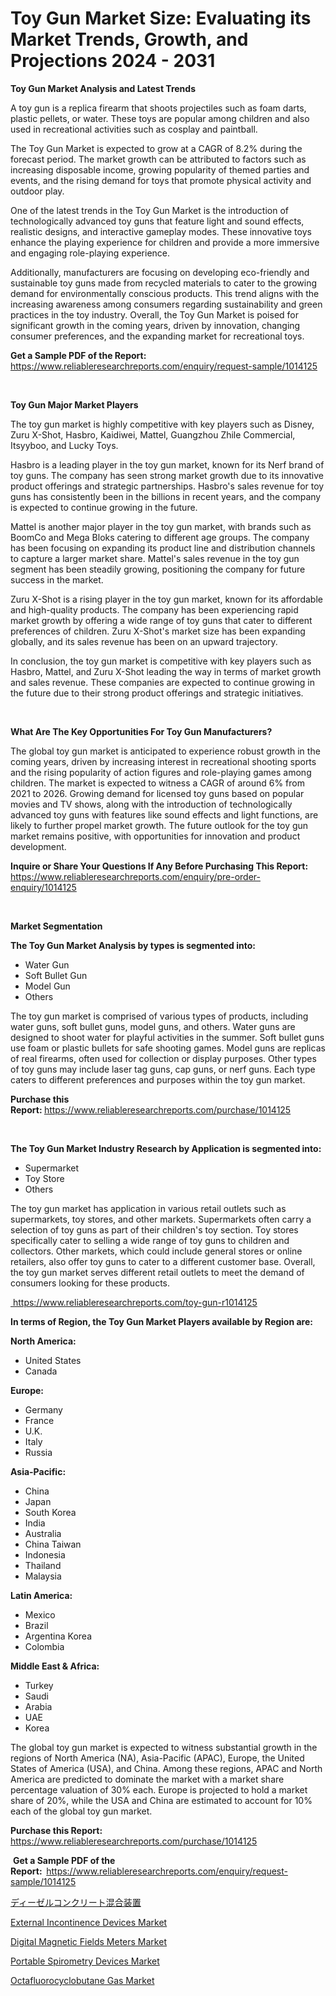 <p><h1>Toy Gun Market Size: Evaluating its Market Trends, Growth, and Projections 2024 - 2031</h1></p><p><strong>Toy Gun Market Analysis and Latest Trends</strong></p>
<p><p>A toy gun is a replica firearm that shoots projectiles such as foam darts, plastic pellets, or water. These toys are popular among children and also used in recreational activities such as cosplay and paintball.</p><p>The Toy Gun Market is expected to grow at a CAGR of 8.2% during the forecast period. The market growth can be attributed to factors such as increasing disposable income, growing popularity of themed parties and events, and the rising demand for toys that promote physical activity and outdoor play.</p><p>One of the latest trends in the Toy Gun Market is the introduction of technologically advanced toy guns that feature light and sound effects, realistic designs, and interactive gameplay modes. These innovative toys enhance the playing experience for children and provide a more immersive and engaging role-playing experience.</p><p>Additionally, manufacturers are focusing on developing eco-friendly and sustainable toy guns made from recycled materials to cater to the growing demand for environmentally conscious products. This trend aligns with the increasing awareness among consumers regarding sustainability and green practices in the toy industry. Overall, the Toy Gun Market is poised for significant growth in the coming years, driven by innovation, changing consumer preferences, and the expanding market for recreational toys.</p></p>
<p><strong>Get a Sample PDF of the Report:&nbsp;</strong> <a href="https://www.reliableresearchreports.com/enquiry/request-sample/1014125">https://www.reliableresearchreports.com/enquiry/request-sample/1014125</a></p>
<p>&nbsp;</p>
<p><strong>Toy Gun Major Market Players</strong></p>
<p><p>The toy gun market is highly competitive with key players such as Disney, Zuru X-Shot, Hasbro, Kaidiwei, Mattel, Guangzhou Zhile Commercial, Itsyyboo, and Lucky Toys. </p><p>Hasbro is a leading player in the toy gun market, known for its Nerf brand of toy guns. The company has seen strong market growth due to its innovative product offerings and strategic partnerships. Hasbro's sales revenue for toy guns has consistently been in the billions in recent years, and the company is expected to continue growing in the future.</p><p>Mattel is another major player in the toy gun market, with brands such as BoomCo and Mega Bloks catering to different age groups. The company has been focusing on expanding its product line and distribution channels to capture a larger market share. Mattel's sales revenue in the toy gun segment has been steadily growing, positioning the company for future success in the market.</p><p>Zuru X-Shot is a rising player in the toy gun market, known for its affordable and high-quality products. The company has been experiencing rapid market growth by offering a wide range of toy guns that cater to different preferences of children. Zuru X-Shot's market size has been expanding globally, and its sales revenue has been on an upward trajectory.</p><p>In conclusion, the toy gun market is competitive with key players such as Hasbro, Mattel, and Zuru X-Shot leading the way in terms of market growth and sales revenue. These companies are expected to continue growing in the future due to their strong product offerings and strategic initiatives.</p></p>
<p>&nbsp;</p>
<p><strong>What Are The Key Opportunities For Toy Gun Manufacturers?</strong></p>
<p><p>The global toy gun market is anticipated to experience robust growth in the coming years, driven by increasing interest in recreational shooting sports and the rising popularity of action figures and role-playing games among children. The market is expected to witness a CAGR of around 6% from 2021 to 2026. Growing demand for licensed toy guns based on popular movies and TV shows, along with the introduction of technologically advanced toy guns with features like sound effects and light functions, are likely to further propel market growth. The future outlook for the toy gun market remains positive, with opportunities for innovation and product development.</p></p>
<p><strong>Inquire or Share Your Questions If Any Before Purchasing This Report:</strong> <a href="https://www.reliableresearchreports.com/enquiry/pre-order-enquiry/1014125">https://www.reliableresearchreports.com/enquiry/pre-order-enquiry/1014125</a></p>
<p>&nbsp;</p>
<p><strong>Market Segmentation</strong></p>
<p><strong>The Toy Gun Market Analysis by types is segmented into:</strong></p>
<p><ul><li>Water Gun</li><li>Soft Bullet Gun</li><li>Model Gun</li><li>Others</li></ul></p>
<p><p>The toy gun market is comprised of various types of products, including water guns, soft bullet guns, model guns, and others. Water guns are designed to shoot water for playful activities in the summer. Soft bullet guns use foam or plastic bullets for safe shooting games. Model guns are replicas of real firearms, often used for collection or display purposes. Other types of toy guns may include laser tag guns, cap guns, or nerf guns. Each type caters to different preferences and purposes within the toy gun market.</p></p>
<p><strong>Purchase this Report:&nbsp;</strong><a href="https://www.reliableresearchreports.com/purchase/1014125">https://www.reliableresearchreports.com/purchase/1014125</a></p>
<p>&nbsp;</p>
<p><strong>The Toy Gun Market Industry Research by Application is segmented into:</strong></p>
<p><ul><li>Supermarket</li><li>Toy Store</li><li>Others</li></ul></p>
<p><p>The toy gun market has application in various retail outlets such as supermarkets, toy stores, and other markets. Supermarkets often carry a selection of toy guns as part of their children's toy section. Toy stores specifically cater to selling a wide range of toy guns to children and collectors. Other markets, which could include general stores or online retailers, also offer toy guns to cater to a different customer base. Overall, the toy gun market serves different retail outlets to meet the demand of consumers looking for these products.</p></p>
<p><a href="https://www.reliableresearchreports.com/toy-gun-r1014125">&nbsp;https://www.reliableresearchreports.com/toy-gun-r1014125</a></p>
<p><strong>In terms of Region, the Toy Gun Market Players available by Region are:</strong></p>
<p>
    <p> <strong> North America: </strong>
        <ul>
            <li>United States</li>
            <li>Canada</li>
        </ul>
        </p> 
    <p> <strong> Europe: </strong>
        <ul>
            <li>Germany</li>
            <li>France</li>
            <li>U.K.</li>
            <li>Italy</li>
            <li>Russia</li>
        </ul>
        </p> 
    <p> <strong> Asia-Pacific: </strong>
        <ul>
            <li>China</li>
            <li>Japan</li>
            <li>South Korea</li>
            <li>India</li>
            <li>Australia</li>
            <li>China Taiwan</li>
            <li>Indonesia</li>
            <li>Thailand</li>
            <li>Malaysia</li>
        </ul>
        </p> 
    <p> <strong> Latin America: </strong>
        <ul>
            <li>Mexico</li>
            <li>Brazil</li>
            <li>Argentina Korea</li>
            <li>Colombia</li>
        </ul>
        </p> 
    <p> <strong> Middle East & Africa: </strong>
        <ul>
            <li>Turkey</li>
            <li>Saudi</li>
            <li>Arabia</li>
            <li>UAE</li>
            <li>Korea</li>
        </ul>
    </p>
    </p>
<p><p>The global toy gun market is expected to witness substantial growth in the regions of North America (NA), Asia-Pacific (APAC), Europe, the United States of America (USA), and China. Among these regions, APAC and North America are predicted to dominate the market with a market share percentage valuation of 30% each. Europe is projected to hold a market share of 20%, while the USA and China are estimated to account for 10% each of the global toy gun market.</p></p>
<p><strong>Purchase this Report: </strong><a href="https://www.reliableresearchreports.com/purchase/1014125">https://www.reliableresearchreports.com/purchase/1014125</a></p>
<p>&nbsp;<strong>Get a Sample PDF of the Report:&nbsp;&nbsp;</strong><a href="https://www.reliableresearchreports.com/enquiry/request-sample/1014125">https://www.reliableresearchreports.com/enquiry/request-sample/1014125</a></p>
<p><strong></strong></p>
<p><p><a href="https://github.com/RaeJenkins1952/Market-Research-Report-List-2/blob/main/4652595172654.md">ディーゼルコンクリート混合装置</a></p><p><a href="https://github.com/gikababa4/Market-Research-Report-List-1/blob/main/external-incontinence-devices-market.md">External Incontinence Devices Market</a></p><p><a href="https://www.linkedin.com/pulse/digital-magnetic-fields-meters-market-global-regional-5fbpe">Digital Magnetic Fields Meters Market</a></p><p><a href="https://github.com/mabutironaldo/Market-Research-Report-List-5/blob/main/portable-spirometry-devices-market.md">Portable Spirometry Devices Market</a></p><p><a href="https://www.linkedin.com/pulse/octafluorocyclobutane-gas-market-report-product-type-3n4n5nothers-a5m6e">Octafluorocyclobutane Gas Market</a></p></p>